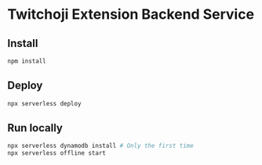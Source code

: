 # Twitchoji Extension Backend Service

## Install
```bash
npm install
```

## Deploy
```bash
npx serverless deploy
```

## Run locally
```bash
npx serverless dynamodb install # Only the first time
npx serverless offline start
```
